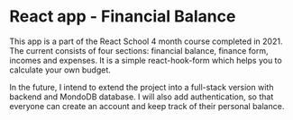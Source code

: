 # React app - Financial Balance

This app is a part of the React School 4 month course completed in 2021. The current consists of four sections: financial balance, finance form, incomes and expenses. It is a simple react-hook-form which helps you to calculate your own budget.

In the future, I intend to extend the project into a full-stack version with backend and MondoDB database. I will also add authentication, so that everyone can create an account and keep track of their personal balance.